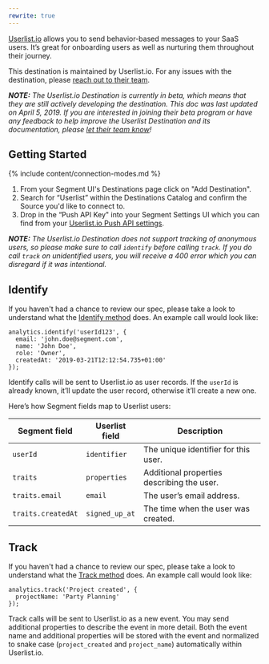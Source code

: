 ```yaml
---
rewrite: true
---
```

[Userlist.io](https://userlist.io/?utm_source=segmentio&utm_medium=docs&utm_campaign=partners) allows you to send behavior-based messages to your SaaS users. It’s great for onboarding users as well as nurturing them throughout their journey. 

This destination is maintained by Userlist.io. For any issues with the destination, please [reach out to their team](mailto:support@userlist.io).

_**NOTE:** The Userlist.io Destination is currently in beta, which means that they are still actively developing the destination. This doc was last updated on April 5, 2019. If you are interested in joining their beta program or have any feedback to help improve the Userlist Destination and its documentation, please [let  their team know](mailto:support@userlist.io)!_


## Getting Started

{% include content/connection-modes.md %}

1. From your Segment UI's Destinations page click on "Add Destination".
2. Search for “Userlist” within the Destinations Catalog and confirm the Source you'd like to connect to.
3. Drop in the “Push API Key" into your Segment Settings UI which you can find from your [Userlist.io Push API settings](https://app.userlist.io/settings/push).

_**NOTE:** The Userlist.io Destination does not support tracking of anonymous users, so please make sure to call `identify` before calling `track`. If you do call `track` on unidentified users, you will receive a 400 error which you can disregard if it was intentional._

## Identify

If you haven't had a chance to review our spec, please take a look to understand what the [Identify method](https://segment.com/docs/spec/identify/) does. An example call would look like:

	analytics.identify('userId123', {
	  email: 'john.doe@segment.com',
	  name: 'John Doe',
	  role: 'Owner',
	  createdAt: '2019-03-21T12:12:54.735+01:00'
	});

Identify calls will be sent to Userlist.io as user records. If the `userId` is already known, it’ll update the user record, otherwise it’ll create a new one. 

Here’s how Segment fields map to Userlist users:

| Segment field | Userlist field | Description      
|-------------|---------------|-----------
| `userId` | `identifier` | The unique identifier for this user. |
| `traits` | `properties` | Additional properties describing the user. |
| `traits.email` | `email` | The user’s email address. |
| `traits.createdAt` | `signed_up_at` | The time when the user was created. |


## Track

If you haven't had a chance to review our spec, please take a look to understand what the [Track method](https://segment.com/docs/spec/track/) does. An example call would look like:

	analytics.track('Project created', {
	  projectName: 'Party Planning'
	});

Track calls will be sent to Userlist.io as a new event. You may send additional properties to describe the event in more detail. Both the event name and additional properties will be stored with the event and normalized to snake case (`project_created` and `project_name`) automatically within Userlist.io. 
